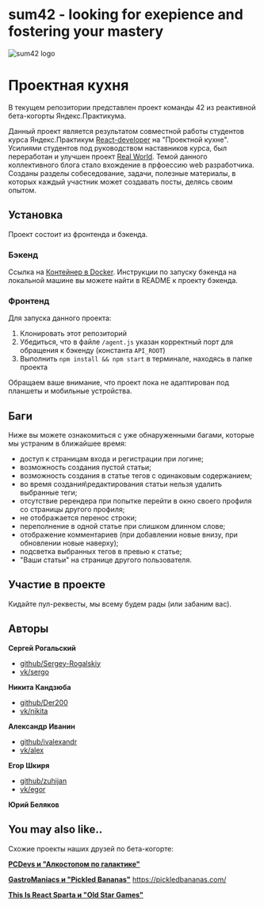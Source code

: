 # sum42 - looking for exepience and fostering your mastery
![sum42 logo](https://i.ibb.co/N1SjczS/Screenshot-3.png "sum42 logo")

# Проектная кухня

В текущем репозитории представлен проект команды 42 из реактивной бета-когорты Яндекс.Практикума. 

Данный проект является результатом совместной работы студентов курса Яндекс.Практикум [React-developer](https://praktikum.yandex.ru/react/) на "Проектной кухне". Усилиями студентов под руководством наставников курса, был переработан и улучшен проект  [Real World](https://github.com/gothinkster/react-redux-realworld-example-app). Темой данного коллективного блога стало вхождение в прфоессию web разработчика. Созданы разделы собеседование, задачи, полезные материалы, в которых каждый участник может создавать посты, делясь своим опытом.


## Установка

Проект состоит из фронтенда и бэкенда.

### Бэкенд
Ссылка на [Контейнер в Docker](https://github.com/FortyTwoTeam/react-project-kitchen-backend). 
Инструкции по запуску бэкенда на локальной машине вы можете найти в README к проекту бэкенда.

### Фронтенд
Для запуска данного проекта:
1. Клонировать этот репозиторий
2. Убедиться, что в файле `/agent.js` указан корректный порт для обращения к бэкенду (константа `API_ROOT`)
3. Выполнить `npm install && npm start` в терминале, находясь в папке проекта

Обращаем ваше внимание, что проект пока не адаптирован под планшеты и мобильные устройства.

## Баги

Ниже вы можете ознакомиться с уже обнаруженными багами, которые мы устраним в ближайшее время:
* доступ к страницам входа и регистрации при логине;
* возможность создания пустой статьи;
* возможность создания в статье тегов с одинаковым содержанием;
* во время создания\редактирования статьи нельзя удалить выбранные теги;
* отсутствие ререндера при попытке перейти в окно своего профиля со страницы другого профиля;
* не отображается перенос строки;
* переполнение в одной статье при слишком длинном слове;
* отображение комментариев (при добавлении новые внизу, при обновлении новые наверху);
* подсветка выбранных тегов в превью к статье;
* "Ваши статьи" на странице другого пользователя.


## Участие в проекте
Кидайте пул-реквесты, мы всему будем рады (или забаним вас).

## Авторы

**Сергей Рогальский**
* [github/Sergey-Rogalskiy](https://github.com/Sergey-Rogalskiy)
* [vk/sergo](https://vk.com/)

**Никита Кандзюба**
* [github/Der200](https://github.com/Der200)
* [vk/nikita](https://vk.com/)

**Александр Иванин**
* [github/ivalexandr](https://github.com/ivalexandr)
* [vk/alex](https://vk.com/)

**Егор Шкиря**
* [github/zuhijan](https://github.com/zuhijan)
* [vk/egor](https://vk.com/)

**Юрий Беляков**


## You may also like..
Схожие проекты наших друзей по бета-когорте:

**[PCDevs и "Алкостопом по галактике"](https://github.com/PCDevs/react-project-kitchen-frontend)**

**[GastroManiacs и "Pickled Bananas"](https://github.com/PCDevs/react-project-kitchen-frontend)**
https://pickledbananas.com/

**[This Is React Sparta и "Old Star Games"](https://github.com/VitalyBibik/kitchen_project)**
